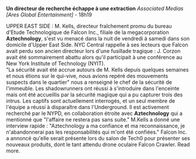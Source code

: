 **Un directeur de recherche échappe à une extraction**
*Associated Medias [Ares Global Entertainment]* - 18h19

UPPER EAST SIDE : M. Kells, directeur fraîchement promu du bureau d'Etude Technologique de Falcon Inc., filiale de la megacorporation **Aztechnology**, s'est vu menacé dans la nuit de vendredi à samedi dans son domicile d'Upper East Side. NYC Central rappelle à ses lecteurs que Falcon avait perdu son ancien directeur lors d'une fusillade tragique : J. Corzon avait été sommairement abattu alors qu'il participait à une conférence au New York Institute of Technology (NYIT).  
"La sécurité avait été accrue autours de M. Kells depuis quelques semaines et nous étions sur le qui-vive, nous avions repéré des mouvements suspects dans le quartier" nous a renseigné le chef de la sécurité de l'immeuble. Les shadowrunners ont réussi à s'introduire dans l'enceinte mais ont été accueillis par la sécurité magique qui a pu capturer trois des intrus. Les captifs sont actuellement interrogés, et un seul membre de l'équipe a réussi à disparaître dans l'Underground. Il est activement recherché par le NYPD, en collaboration étroite avec **Aztechnology** qui a mentionné que "l'affaire ne restera pas sans suite."
M.Kells a donné une interview rapide : "Aztechnology a ma confiance et ma reconnaissance, je n'abandonnerai pas les responsabilités qui m'ont été confiées."
Falcon Inc. a annoncé qu'elle serait présente lors du salon de Tech0 pour présenter ses nouveaux produits, dont le tant attendu drone oculaire Falcon Crawler. Read more.

